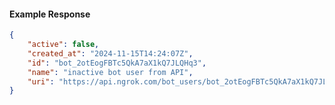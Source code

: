 <!-- Code generated for API Clients. DO NOT EDIT. -->

#### Example Response

```json
{
	"active": false,
	"created_at": "2024-11-15T14:24:07Z",
	"id": "bot_2otEogFBTc5QkA7aX1kQ7JLQHq3",
	"name": "inactive bot user from API",
	"uri": "https://api.ngrok.com/bot_users/bot_2otEogFBTc5QkA7aX1kQ7JLQHq3"
}
```
